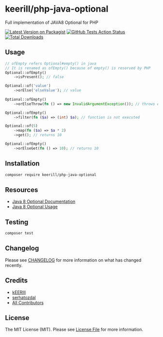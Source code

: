 # keerill/php-java-optional

Full implementation of JAVA8 Optional for PHP

[![Latest Version on Packagist](https://img.shields.io/packagist/v/keerill/php-java-optional.svg?style=flat-square)](https://packagist.org/packages/keerill/php-java-optional)
[![GitHub Tests Action Status](https://img.shields.io/github/actions/workflow/status/keerill/php-java-optional/run-tests.yml?branch=master&label=tests&style=flat-square)](https://github.com/keerill/php-java-optional/actions?query=workflow%3Arun-tests+branch%3Amain)
[![Total Downloads](https://img.shields.io/packagist/dt/keerill/php-java-optional.svg?style=flat-square)](https://packagist.org/packages/keerill/php-java-optional)

## Usage

```php
// ofEmpty refers Optional#empty() in java
// It is renamed as ofEmpty() because of empty() is reserved by PHP 
Optional::ofEmpty()
    ->isPresent(); // false

Optional::of('value')
    ->orElse('elseValue'); // value
 
Optional::ofEmpty()
    ->orElseThrow(fn () => new InvalidArgumentException()); // throws exception

Optional::ofEmpty()
    ->filter(fn ($a) => (int) $a); // function is not executed

Optional::of(5)
    ->map(fn ($a) => $a * 2)
    ->get(); // returns 10

Optional::ofEmpty()
    ->orElseGet(fn () => 10); // returns 10
```

## Installation

```bash
composer require keerill/php-java-optional
```

## Resources

* [Java 8 Optional Documentation](https://docs.oracle.com/javase/8/docs/api/java/util/Optional.html)
* [Java 8 Optional Usage](http://www.oracle.com/technetwork/articles/java/java8-optional-2175753.html)

## Testing

```bash
composer test
```

## Changelog

Please see [CHANGELOG](CHANGELOG.md) for more information on what has changed recently.

## Credits

- [kEERIll](https://github.com/kEERill)
- [serhatozdal](https://github.com/serhatozdal)
- [All Contributors](../../contributors)

## License

The MIT License (MIT). Please see [License File](LICENSE.md) for more information.
